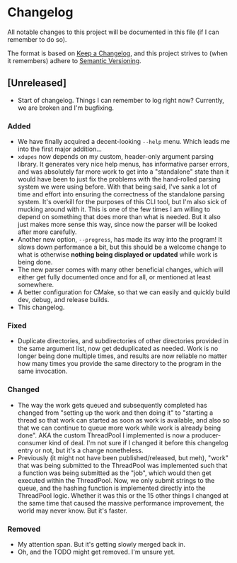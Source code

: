 # Changelog

All notable changes to this project will be documented in this file (if I can remember to do so).

The format is based on [Keep a Changelog](https://keepachangelog.com/en/1.1.0/),
and this project strives to (when it remembers) adhere to [Semantic Versioning](https://semver.org/spec/v2.0.0.html).

## [Unreleased]

- Start of changelog. Things I can remember to log right now? Currently, we are broken and I'm bugfixing.

### Added

- We have finally acquired a decent-looking `--help` menu. Which leads me into the first major addition...
- `xdupes` now depends on my custom, header-only argument parsing library. It generates very nice help menus, has informative parser errors, and was absolutely far more work to get into a "standalone" state than it would have been to just fix the problems with the hand-rolled parsing system we were using before. With that being said, I've sank a lot of time and effort into ensuring the correctness of the standalone parsing system. It's overkill for the purposes of this CLI tool, but I'm also sick of mucking around with it. This is one of the few times I am willing to depend on something that does more than what is needed. But it also just makes more sense this way, since now the parser will be looked after more carefully.
- Another new option, `--progress`, has made its way into the program! It slows down performance a bit, but this should be a welcome change to what is otherwise **nothing being displayed or updated** while work is being done.
- The new parser comes with many other beneficial changes, which will either get fully documented once and for all, or mentioned at least somewhere.
- A better configuration for CMake, so that we can easily and quickly build dev, debug, and release builds.
- This changelog.

### Fixed

- Duplicate directories, and subdirectories of other directories provided in the same argument list, now get deduplicated as needed. Work is no longer being done multiple times, and results are now reliable no matter how many times you provide the same directory to the program in the same invocation.

### Changed

- The way the work gets queued and subsequently completed has changed from "setting up the work and then doing it" to "starting a thread so that work can started as soon as work is available, and also so that we can continue to queue more work while work is already being done". AKA the custom ThreadPool I implemented is now a producer-consumer kind of deal. I'm not sure if I changed it before this changelog entry or not, but it's a change nonetheless.
- Previously (it might not have been published/released, but meh), "work" that was being submitted to the ThreadPool was implemented such that a function was being submitted as the "job", which would then get executed within the ThreadPool. Now, we only submit strings to the queue, and the hashing function is implemented directly into the ThreadPool logic. Whether it was this or the 15 other things I changed at the same time that caused the massive performance improvement, the world may never know. But it's faster.

### Removed

- My attention span. But it's getting slowly merged back in.
- Oh, and the TODO might get removed. I'm unsure yet.
